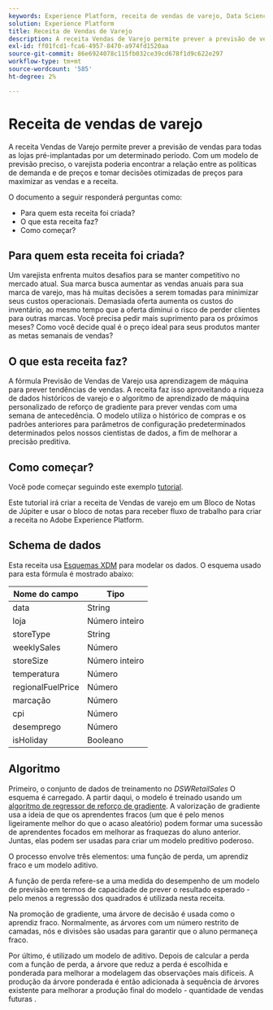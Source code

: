 ```yaml
---
keywords: Experience Platform, receita de vendas de varejo, Data Science Workspace, tópicos populares, receitas, receita de pré-criação
solution: Experience Platform
title: Receita de Vendas de Varejo
description: A receita Vendas de Varejo permite prever a previsão de vendas para todas as lojas pré-implantadas por um determinado período. Com um modelo de previsão preciso, o varejista poderia encontrar a relação entre as políticas de demanda e de preços e tomar decisões otimizadas de preços para maximizar as vendas e a receita.
exl-id: ff01fcd1-fca6-4957-8470-a974fd1520aa
source-git-commit: 86e6924078c115fb032ce39cd678f1d9c622e297
workflow-type: tm+mt
source-wordcount: '585'
ht-degree: 2%

---
```


# Receita de vendas de varejo

A receita Vendas de Varejo permite prever a previsão de vendas para todas as lojas pré-implantadas por um determinado período. Com um modelo de previsão preciso, o varejista poderia encontrar a relação entre as políticas de demanda e de preços e tomar decisões otimizadas de preços para maximizar as vendas e a receita.

O documento a seguir responderá perguntas como:
* Para quem esta receita foi criada?
* O que esta receita faz?
* Como começar?

## Para quem esta receita foi criada?

Um varejista enfrenta muitos desafios para se manter competitivo no mercado atual. Sua marca busca aumentar as vendas anuais para sua marca de varejo, mas há muitas decisões a serem tomadas para minimizar seus custos operacionais. Demasiada oferta aumenta os custos do inventário, ao mesmo tempo que a oferta diminui o risco de perder clientes para outras marcas. Você precisa pedir mais suprimento para os próximos meses? Como você decide qual é o preço ideal para seus produtos manter as metas semanais de vendas?

## O que esta receita faz?

A fórmula Previsão de Vendas de Varejo usa aprendizagem de máquina para prever tendências de vendas. A receita faz isso aproveitando a riqueza de dados históricos de varejo e o algoritmo de aprendizado de máquina personalizado de reforço de gradiente para prever vendas com uma semana de antecedência. O modelo utiliza o histórico de compras e os padrões anteriores para parâmetros de configuração predeterminados determinados pelos nossos cientistas de dados, a fim de melhorar a precisão preditiva.

## Como começar?

Você pode começar seguindo este exemplo [tutorial](../jupyterlab/create-a-model.md).

Este tutorial irá criar a receita de Vendas de varejo em um Bloco de Notas de Júpiter e usar o bloco de notas para receber fluxo de trabalho para criar a receita no Adobe Experience Platform.

## Schema de dados

Esta receita usa [Esquemas XDM](../../xdm/schema/field-dictionary.md) para modelar os dados. O esquema usado para esta fórmula é mostrado abaixo:

| Nome do campo | Tipo |
| --- | --- |
| data | String |
| loja | Número inteiro |
| storeType | String |
| weeklySales | Número |
| storeSize | Número inteiro |
| temperatura | Número |
| regionalFuelPrice | Número |
| marcação | Número |
| cpi | Número |
| desemprego | Número |
| isHoliday | Booleano |


## Algoritmo

Primeiro, o conjunto de dados de treinamento no *DSWRetailSales* O esquema é carregado. A partir daqui, o modelo é treinado usando um [algoritmo de regressor de reforço de gradiente](https://scikit-learn.org/stable/modules/generated/sklearn.ensemble.GradientBoostingRegressor.html). A valorização de gradiente usa a ideia de que os aprendentes fracos (um que é pelo menos ligeiramente melhor do que o acaso aleatório) podem formar uma sucessão de aprendentes focados em melhorar as fraquezas do aluno anterior. Juntas, elas podem ser usadas para criar um modelo preditivo poderoso.

O processo envolve três elementos: uma função de perda, um aprendiz fraco e um modelo aditivo.

A função de perda refere-se a uma medida do desempenho de um modelo de previsão em termos de capacidade de prever o resultado esperado - pelo menos a regressão dos quadrados é utilizada nesta receita.

Na promoção de gradiente, uma árvore de decisão é usada como o aprendiz fraco. Normalmente, as árvores com um número restrito de camadas, nós e divisões são usadas para garantir que o aluno permaneça fraco.

Por último, é utilizado um modelo de aditivo. Depois de calcular a perda com a função de perda, a árvore que reduz a perda é escolhida e ponderada para melhorar a modelagem das observações mais difíceis. A produção da árvore ponderada é então adicionada à sequência de árvores existente para melhorar a produção final do modelo - quantidade de vendas futuras .
